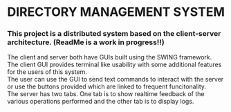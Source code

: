# DIRECTORY MANAGEMENT SYSTEM
### This project is a distributed system based on the client-server architecture. (ReadMe is a work in progress!!)
The client and server both have GUIs built using the SWING framework.  
The client GUI provides terminal like usability with some additional features for the users of this system.   
The user can use the GUI to send text commands to interact with the server or use the buttons provided which are linked to frequent funcitonality.   
The server has two tabs. One tab is to show realtime feedback of the various operations performed and the other tab is to display logs.